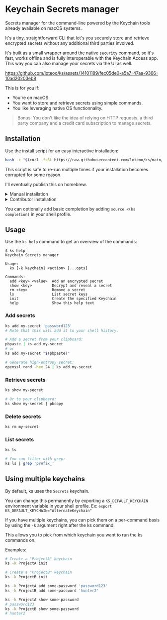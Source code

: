 # Keychain Secrets manager

Secrets manager for the command-line powered by the Keychain tools already available on macOS systems.

It's a tiny, straightforward CLI that let's you securely store and retrieve encrypted secrets without any additional third parties involved.

It's built as a small wrapper around the native `security` command, so it's fast, works offline and is fully interoperable with the Keychain Access app. This way you can also manage your secrets via the UI as well.

https://github.com/loteoo/ks/assets/14101189/fec05de0-a5a7-47aa-9366-10ad20203eb8

This is for you if:

- You're on macOS.
- You want to store and retrieve secrets using simple commands.
- You like leveraging native OS functionnality.

> Bonus: You don't like the idea of relying on HTTP requests, a third party company and a credit card subscription to manage secrets.

## Installation

Use the install script for an easy interactive installation:

```sh
bash -c "$(curl -fsSL https://raw.githubusercontent.com/loteoo/ks/main/install)"
```

This script is safe to re-run multiple times if your installation becomes corrupted for some reason.

I'll eventually publish this on homebrew.

<details><summary>Manual installation</summary>

1. Download the script file from github.
2. Place it into an executable directory that's in your $PATH. For instance, `~/.local/bin/ks`
3. Make sure the file is executable. `chmod +x ~/path/to/ks`
4. Create a Keychain in the Keychain Access app called `Secrets`, or which ever name your `KS_DEFAULT_KEYCHAIN` environment variable is set to.

</details>

<details><summary>Contributor installation</summary>

Delete any other instance of the `ks` script on your machine.

Clone this repo somewhere on your machine, then create a symlink in a bin folder to the script:

```sh
#         This directory should be in your executable PATH
#                              /
ln -s ~/path/to/repo/ks/ks ~/bin/ks
#                        \
#       This should point to the actual ks file
```

Make sure the file is executable. `chmod +x ~/path/to/ks`.

</details>

You can optionally add basic completion by adding `source <(ks completion)` in your shell profile.

## Usage

Use the `ks help` command to get an overview of the commands:

```
$ ks help
Keychain Secrets manager

Usage:
  ks [-k keychain] <action> [...opts]

Commands:
  add <key> <value>  Add an encrypted secret
  show <key>         Decrypt and reveal a secret
  rm <key>           Remove a secret
  ls                 List secret keys
  init               Create the specified Keychain
  help               Show this help text
```

### Add secrets

```sh
ks add my-secret 'password123'
# Note that this will add it to your shell history.

# Add a secret from your clipboard:
pbpaste | ks add my-secret
# or
ks add my-secret "$(pbpaste)"

# Generate high-entropy secret:
openssl rand -hex 24 | ks add my-secret
```

### Retrieve secrets

```sh
ks show my-secret

# Or to your clipboard:
ks show my-secret | pbcopy
```

### Delete secrets

```sh
ks rm my-secret
```

### List secrets

```sh
ks ls

# You can filter with grep:
ks ls | grep 'prefix_'
```

## Using multiple keychains

By default, ks uses the `Secrets` keychain.

You can change this permanently by exporting a `KS_DEFAULT_KEYCHAIN` environment variable in your shell profile.
Ex: `export KS_DEFAULT_KEYCHAIN="AlternateKeychain"`

If you have multiple keychains, you can pick them on a per-command basis by using the `-k` argument right after the ks command.

This allows you to pick from which keychain you want to run the ks commands on.

Examples:

```sh
# Create a "ProjectA" keychain
ks -k ProjectA init

# Create a "ProjectB" keychain
ks -k ProjectB init

ks -k ProjectA add some-password 'password123'
ks -k ProjectB add some-password 'hunter2'

ks -k ProjectA show some-password
# password123
ks -k ProjectB show some-password
# hunter2
```
